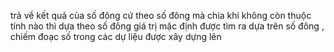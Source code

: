 trả về kết quả của số đông 
cứ theo số đông mà chia 
khi không còn thuộc tính nào thì dựa theo số đông giá trị mặc định được tìm ra dựa trên số đông , chiếm đoạc số trong các dự liệu được xây dựng lên